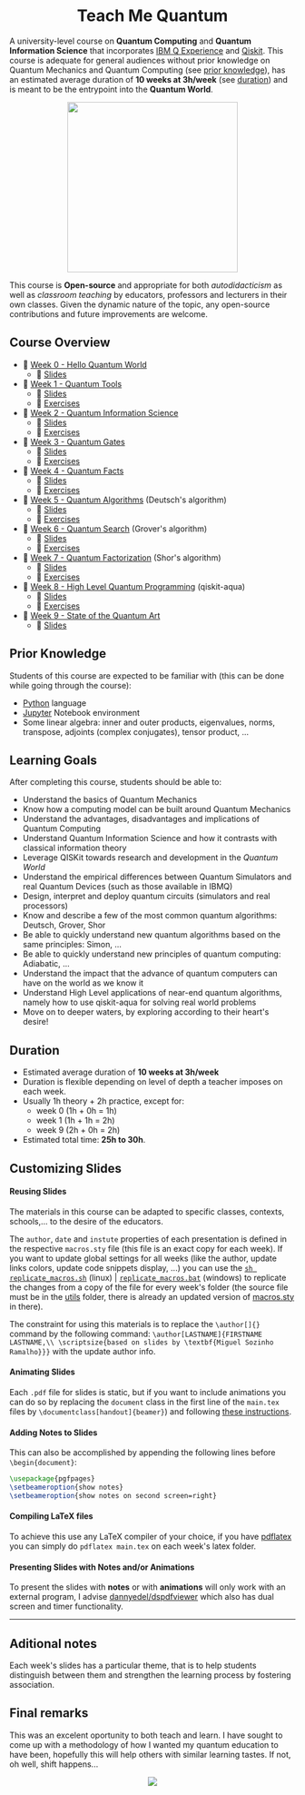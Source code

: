 <!-- This course and all its materials can be found at https://github.com/msramalho/Teach-Me-Quantum  where they are ket in the most recent version, subject to open source contributions from the community -->

<h1 align="center">Teach Me Quantum</h1>

A university-level course on **Quantum Computing** and **Quantum Information Science** that incorporates [IBM Q Experience](https://quantumexperience.ng.bluemix.net/qx/experience) and [Qiskit](https://www.qiskit.org/). 
This course is adequate for general audiences without prior knowledge on Quantum Mechanics and Quantum Computing (see [prior knowledge](#prior-knowledge)), has an estimated average duration of **10 weeks at 3h/week** (see [duration](#duration)) and is meant to be the entrypoint into the **Quantum World**.

<p align="center"><img  width="300px" src="https://i.imgur.com/39Mv9Ra.gif"></p>

This course is **Open-source** and appropriate for both _autodidacticism_ as well as _classroom teaching_ by educators, professors and lecturers in their own classes. Given the dynamic nature of the topic, any open-source contributions and future improvements are welcome.

## Course Overview

 * 📁 [Week 0 - Hello Quantum World](Week%200%20-%20Hello%20Quantum%20World)
     * 📖 [Slides](Week%200%20-%20Hello%20Quantum%20World/slides.pdf)
 * 📁 [Week 1 - Quantum Tools](Week%201%20-%20Quantum%20Tools)
     * 📖 [Slides](Week%201%20-%20Quantum%20Tools/slides.pdf)
     * 📁 [Exercises](Week%201%20-%20Quantum%20Tools/exercises)
 * 📁 [Week 2 - Quantum Information Science](Week%202%20-%20Quantum%20Information%20Science)
     * 📖 [Slides](Week%202%20-%20Quantum%20Information%20Science/slides.pdf)
     * 📁 [Exercises](Week%202%20-%20Quantum%20Information%20Science/exercises)
 * 📁 [Week 3 - Quantum Gates](Week%203%20-%20Quantum%20Gates)
     * 📖 [Slides](Week%203%20-%20Quantum%20Gates/slides.pdf)
     * 📁 [Exercises](Week%203%20-%20Quantum%20Gates/exercises)
 * 📁 [Week 4 - Quantum Facts](Week%204%20-%20Quantum%20Facts)
     * 📖 [Slides](Week%204%20-%20Quantum%20Facts/slides.pdf)
     * 📁 [Exercises](Week%204%20-%20Quantum%20Facts/exercises)
 * 📁 [Week 5 - Quantum Algorithms](Week%205%20-%20Quantum%20Algorithms) (Deutsch's algorithm)
     * 📖 [Slides](Week%205%20-%20Quantum%20Algorithms/slides.pdf)
     * 📁 [Exercises](Week%205%20-%20Quantum%20Algorithms/exercises)
 * 📁 [Week 6 - Quantum Search](Week%206%20-%20Quantum%20Search) (Grover's algorithm)
     * 📖 [Slides](Week%206%20-%20Quantum%20Search/slides.pdf)
     * 📁 [Exercises](Week%206%20-%20Quantum%20Search/exercises)
 * 📁 [Week 7 - Quantum Factorization](Week%207%20-%20Quantum%20Factorization) (Shor's algorithm)
     * 📖 [Slides](Week%207%20-%20Quantum%20Factorization/slides.pdf)
     * 📁 [Exercises](Week%207%20-%20Quantum%20Factorization/exercises)
 * 📁 [Week 8 - High Level Quantum Programming](Week%208%20-%20High%20Level%20Quantum%20Programming) (qiskit-aqua)
     * 📖 [Slides](Week%208%20-%20High%20Level%20Quantum%20Programming/slides.pdf)
     * 📁 [Exercises](Week%208%20-%20High%20Level%20Quantum%20Programming/exercises)
 * 📁 [Week 9 - State of the Quantum Art](Week%209%20-%20State%20of%20the%20Quantum%20Art)
     * 📖 [Slides](Week%209%20-%20State%20of%20the%20Quantum%20Art/slides.pdf)

## Prior Knowledge
Students of this course are expected to be familiar with (this can be done while going through the course):
 * [Python](https://www.python.org/) language
 * [Jupyter](http://jupyter.org/) Notebook environment
 * Some linear algebra: inner and outer products, eigenvalues, norms, transpose, adjoints (complex conjugates), tensor product, ...

## Learning Goals
After completing this course, students should be able to:
 * Understand the basics of Quantum Mechanics
 * Know how a computing model can be built around Quantum Mechanics
 * Understand the advantages, disadvantages and implications of Quantum Computing
 * Understand Quantum Information Science and how it contrasts with classical information theory
 * Leverage QISKit towards research and development in the _Quantum World_
 * Understand the empirical differences between Quantum Simulators and real Quantum Devices (such as those available in IBMQ)
 * Design, interpret and deploy quantum circuits (simulators and real processors)
 * Know and describe a few of the most common quantum algorithms: Deutsch, Grover, Shor
 * Be able to quickly understand new quantum algorithms based on the same principles: Simon, ...
 * Be able to quickly understand new principles of quantum computing: Adiabatic, ...
 * Understand the impact that the advance of quantum computers can have on the world as we know it
 * Understand High Level applications of near-end quantum algorithms, namely how to use qiskit-aqua for solving real world problems
 * Move on to deeper waters, by exploring according to their heart's desire!

## Duration
 * Estimated average duration of **10 weeks at 3h/week**
 * Duration is flexible depending on level of depth a teacher imposes on each week.
 * Usually 1h theory + 2h practice, except for:
     * week 0 (1h + 0h = 1h)
     * week 1 (1h + 1h = 2h)
     * week 9 (2h + 0h = 2h)
* Estimated total time: **25h to 30h**.


## Customizing Slides
#### Reusing Slides
The materials in this course can be adapted to specific classes, contexts, schools,... to the desire of the educators.

The `author`, `date` and `instute` properties of each presentation is defined in the respective `macros.sty` file (this file is an exact copy for each week). If you want to update global settings for all weeks (like the author, update links colors, update code snippets display, ...) you can use the [`sh replicate_macros.sh`](utils/replicate_macros.sh) (linux) | [`replicate_macros.bat`](utils/replicate_macros.bat) (windows) to replicate the changes from a copy of the file for every week's folder (the source file must be in the [utils](utils/) folder, there is already an updated version of [macros.sty](utils/macros.sty) in there).

The constraint for using this materials is to replace the `\author[]{}` command by the following command: `\author[LASTNAME]{FIRSTNAME LASTNAME,\\ \scriptsize{based on slides by \textbf{Miguel Sozinho Ramalho}}}` with the update author info.

#### Animating Slides
Each `.pdf` file for slides is static, but if you want to include animations you can do so by replacing the `document` class in the first line of the `main.tex` files by `\documentclass[handout]{beamer}`) and following [these instructions](https://tex.stackexchange.com/a/177060/126771).


#### Adding Notes to Slides
This can also be accomplished by appending the following lines before `\begin{document}`:
```tex
\usepackage{pgfpages}
\setbeameroption{show notes}
\setbeameroption{show notes on second screen=right}
```

#### Compiling LaTeX files
To achieve this use any LaTeX compiler of your choice, if you have [pdflatex](https://www.tug.org/applications/pdftex/) you can simply do `pdflatex main.tex` on each week's latex folder.

#### Presenting Slides with Notes and/or Animations
To present the slides with **notes** or with **animations** will only work with an external program, I advise [dannyedel/dspdfviewer](https://github.com/dannyedel/dspdfviewer/releases) which also has dual screen and timer functionality.

---

## Aditional notes
Each week's slides has a particular theme, that is to help students distinguish between them and strengthen the learning process by fostering association. 

## Final remarks
This was an excelent oportunity to both  teach and learn. I have sought to come up with a methodology of how I wanted my quantum education to have been, hopefully this will help others with similar learning tastes. If not, oh well, shift happens...

<p align="center"><img src="http://assets.amuniversal.com/7c4d9f70a05b012f2fe600163e41dd5b"></p>
